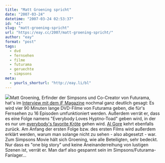 ```yaml
---
title: "Matt Groening spricht"
date: "2007-03-24"
datetime: "2007-03-24 02:53:37"
id: "41"
slug: "matt-groening-spricht"
url: "https://eay.cc/2007/matt-groening-spricht/"
author: "eay"
format: "post"
tags:
  - dvd
  - fernsehen
  - filme
  - futurama
  - geruechte
  - simpsons
meta:
  - yourls_shorturl: "http://eay.li/bl"
---
```


![](/uploads/2007/hypnotoad.gif)Matt Groening, Erfinder der Simpsons und Co-Creator von Futurama, hat's im [Interview mit dem iF Magazine](http://new.ifmagazine.com/feature.asp?article=1962) nochmal ganz deutlich gesagt: Es wird vier 90 Minuten lange DVD-Filme von Futurama geben, die für's Fernsehen zu 16 Episoden umfunktioniert werden. Außerdem verrät er, dass es eine Folge namens "Everybody Loves Hyptno-Toad" geben wird, in der es nur um [everybody's favorite Kröte](http://www.youtube.com/watch?v=LB15sj3ObYc) gehen wird. [Al Gore](http://www.youtube.com/watch?v=_QjCv41L7N0) kehrt ebenfalls zurück. Am Anfang der ersten Folge bzw. des ersten Films wird außerdem erklärt werden, warum man solange nicht zu sehen - also abgesetzt - war. Zum Simpsons Movie hält sich Groening, wie alle Beteiligten, sehr bedeckt. Nur dass es "one big story" und keine Aneinanderreihung von lustigen Szenen ist, verrät er. Man darf also gespannt sein im Simpsons/Futurama-Fanlager...
